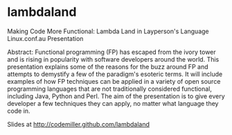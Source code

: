 lambdaland
==========

Making Code More Functional: Lambda Land in Layperson's Language
Linux.conf.au Presentation

Abstract: Functional programming (FP) has escaped from the ivory tower and is rising in popularity with software developers around the world. This presentation explains some of the reasons for the buzz around FP and attempts to demystify a few of the paradigm's esoteric terms. It will include examples of how FP techniques can be applied in a variety of open source programming languages that are not traditionally considered functional, including Java, Python and Perl. The aim of the presentation is to give every developer a few techniques they can apply, no matter what language they code in.

Slides at http://codemiller.github.com/lambdaland
